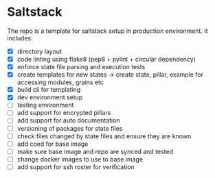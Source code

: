 # Saltstack
The repo is a template for saltstack setup in production environment.
It includes:
- [x] directory layout
- [x] code linting using flake8 (pep8 + pylint + circular dependency)
- [x] enforce state file parsing and execution tests
- [x] create templates for new states -> create state, pillar, example for accessing modules, grains etc
- [x] build cli for templating
- [x] dev environment setup 
- [ ] testing environment 
- [ ] add support for encrypted pillars
- [ ] add support for auto documentation
- [ ] versioning of packages for state files
- [ ] check files changed by state files and ensure they are known
- [ ] add coed for base image
- [ ] make sure base image and repo are synced and tested
- [ ] change docker images to use to base image
- [ ] add support for ssh roster for verification
